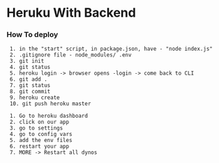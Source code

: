 # Heruku With Backend 
### How To deploy 
     1. in the "start" script, in package.json, have - "node index.js"
     2. .gitignore file - node_modules/ .env
     3. git init
     4. git status
     5. heroku login -> browser opens -login -> come back to CLI
     6. git add .
     7. git status
     8. git commit 
     9. heroku create
     10. git push heroku master

     1. Go to heroku dashboard
     2. click on our app
     3. go to settings
     4. go to config vars
     5. add the env files
     6. restart your app
     7. MORE -> Restart all dynos
